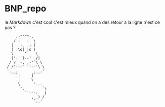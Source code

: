 # BNP_repo

le *Markdown* c'est cool
c'est mieux quand on  a des retour a la ligne
n'est ce pas ?

```
     .-""""-.
    / -   -  \
   |  .-. .- |
   |  \o| |o (
   \     ^    \
   |'.  )--'  /|
  / / '-. .-'`\ \
 / /'---` `---'\ \
 '.__.       .__.'
     `|     |`
      |     \
      \      '--.
       '.        `\
         `'---.   |
            ,__) /
             `..'
```